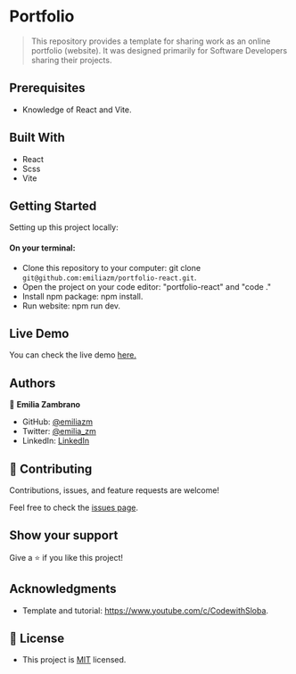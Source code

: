 # Portfolio

> This repository provides a template for sharing work as an online portfolio (website). It was designed primarily for Software Developers sharing their projects.

## Prerequisites
- Knowledge of React and Vite.

## Built With

- React
- Scss
- Vite

## Getting Started

Setting up this project locally:
#### On your terminal:
- Clone this repository to your computer: git clone `git@github.com:emiliazm/portfolio-react.git`.
- Open the project on your code editor: "portfolio-react" and "code ."
- Install npm package: npm install.
- Run website: npm run dev.


## Live Demo
You can check the live demo [here.](https://emilia-zambrano.netlify.app/#/portfolio)


## Authors

👤 **Emilia Zambrano**

- GitHub: [@emiliazm](https://github.com/emiliazm)
- Twitter: [@emilia_zm](https://twitter.com/emilia_zm)
- LinkedIn: [LinkedIn](https://www.linkedin.com/in/emilia-zambrano-montero-aa30a611b/)


## 🤝 Contributing

Contributions, issues, and feature requests are welcome!

Feel free to check the [issues page](https://github.com/emiliazm/portfolio-react/issuess).

## Show your support

Give a ⭐️ if you like this project!

## Acknowledgments

- Template and tutorial: https://www.youtube.com/c/CodewithSloba.

## 📝 License

- This project is [MIT](./MIT.md) licensed.
